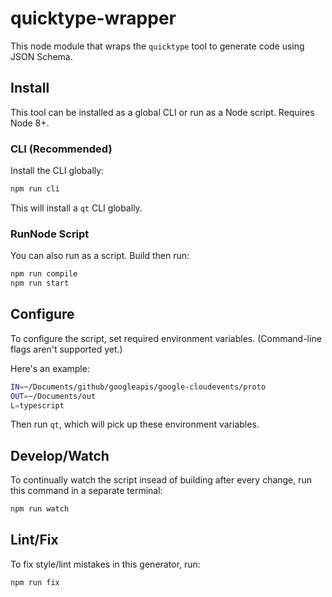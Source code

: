 # quicktype-wrapper

This node module that wraps the `quicktype` tool to generate code using JSON Schema.

## Install

This tool can be installed as a global CLI or run as a Node script. Requires Node 8+.

### CLI (Recommended)

Install the CLI globally:

```sh
npm run cli
```

This will install a `qt` CLI globally.

### RunNode Script

You can also run as a script. Build then run:

```sh
npm run compile
npm run start
```

## Configure

To configure the script, set required environment variables. (Command-line flags aren't supported yet.)

Here's an example:

```sh
IN=~/Documents/github/googleapis/google-cloudevents/proto
OUT=~/Documents/out
L=typescript
```

Then run `qt`, which will pick up these environment variables.

## Develop/Watch

To continually watch the script insead of building after every change,
run this command in a separate terminal:

```sh
npm run watch
```

## Lint/Fix

To fix style/lint mistakes in this generator, run:

```sh
npm run fix
```